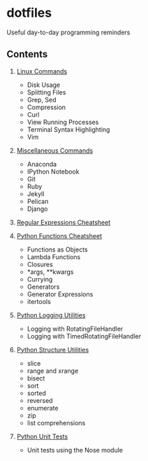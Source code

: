 # dotfiles
Useful day-to-day programming reminders 
## Contents 

1. [Linux Commands](https://github.com/ploukareas/dotfiles/blob/main/linux.md)
    * Disk Usage
    * Splitting Files
    * Grep, Sed
    * Compression
    * Curl
    * View Running Processes
    * Terminal Syntax Highlighting
    * Vim

2. [Miscellaneous Commands](https://github.com/ploukareas/dotfiles/blob/main/misc.md)
    * Anaconda
    * IPython Notebook
    * Git
    * Ruby
    * Jekyll
    * Pelican
    * Django

3. [Regular Expressions Cheatsheet](https://github.com/ploukareas/dotfiles/blob/main/regex.md)

4. [Python Functions Cheatsheet](https://github.com/ploukareas/dotfiles/blob/main/functions.md)
    * Functions as Objects
    * Lambda Functions
    * Closures
    * \*args, \*\*kwargs
    * Currying
    * Generators
    * Generator Expressions
    * itertools

5. [Python Logging Utilities](https://github.com/ploukareas/dotfiles/blob/main/logs.md)
    * Logging with RotatingFileHandler
    * Logging with TimedRotatingFileHandler 

6. [Python Structure Utilities](https://github.com/ploukareas/dotfiles/blob/main/structs_utils.md)
    * slice
    * range and xrange
    * bisect
    * sort
    * sorted
    * reversed
    * enumerate
    * zip
    * list comprehensions

7. [Python Unit Tests](https://github.com/ploukareas/dotfiles/blob/main/unit_tests.md)
    * Unit tests using the Nose module